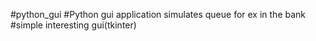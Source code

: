 #python_gui
#Python gui application simulates queue for ex in the bank
#simple interesting gui(tkinter)
